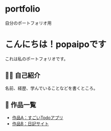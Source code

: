 # portfolio
自分のポートフォリオ用
<!DOCTYPE html> <!-- これはHTMLですよ、っていう宣言 -->
<html lang="ja"> <!-- ページの始まり。日本語のページ -->
<head>
  <meta charset="UTF-8"> <!-- 日本語を正しく表示するための設定 -->
  <meta name="viewport" content="width=device-width, initial-scale=1.0">
  <link rel="stylesheet" href="style.css">
  <title>popaipoのポートフォリオ</title> <!-- タブに表示されるタイトル -->
</head>
<body>
  <h1>こんにちは！popaipoです</h1> <!-- 一番大きな見出し -->
  <p>これは私のポートフォリオです。</p> <!-- 説明の文章 -->

  <h2>🧑‍💻 自己紹介</h2> <!-- セクションの見出し -->
  <p>名前、経歴、学んでいることなどを書くところ。</p>

  <h2>📂 作品一覧</h2>
  <ul> <!-- 箇条書き -->
    <li><a href="https://example.com/todo-app" target="_blank">作品A：すごいTodoアプリ</a></li>
  <li><a href="https://example.com/diary" target="_blank">作品B：日記サイト</a></li>
</ul>
<div class="rapper-cat"></div>
</body>
</html>
